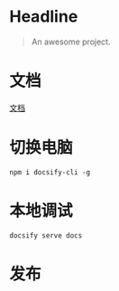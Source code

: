 # Headline

> An awesome project.

# 文档
[文档](https://docsify.js.org/#/zh-cn/)

# 切换电脑

```
npm i docsify-cli -g
```

# 本地调试

```
docsify serve docs
```

# 发布

```

```
